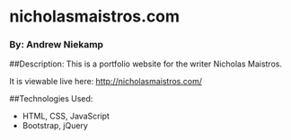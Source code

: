 # nicholasmaistros.com
### By: Andrew Niekamp

##Description:
This is a portfolio website for the writer Nicholas Maistros.

It is viewable live here: http://nicholasmaistros.com/

##Technologies Used:
* HTML, CSS, JavaScript
* Bootstrap, jQuery
